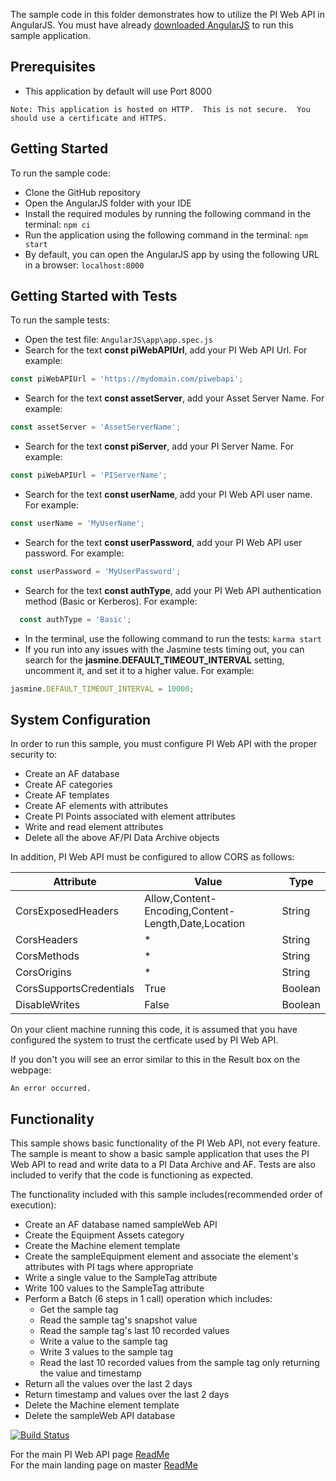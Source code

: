 The sample code in this folder demonstrates how to utilize the PI Web API in AngularJS. You must have already [downloaded AngularJS](https://angularjs.org/) to run this sample application.  

Prerequisites
-------------
 - This application by default will use Port 8000

```
Note: This application is hosted on HTTP.  This is not secure.  You should use a certificate and HTTPS.
```

Getting Started
------------

To run the sample code:
- Clone the GitHub repository
- Open the AngularJS folder with your IDE
- Install the required modules by running the following command in the terminal:  ```npm ci```
- Run the application using the following command in the terminal:  ```npm start```
- By default, you can open the AngularJS app by using the following URL in a browser:  ```localhost:8000```

Getting Started with Tests
------------

To run the sample tests:
- Open the test file:  ```AngularJS\app\app.spec.js```
- Search for the text __const piWebAPIUrl__, add your PI Web API Url.  For example:  

```javascript
const piWebAPIUrl = 'https://mydomain.com/piwebapi';
```

- Search for the text __const assetServer__, add your Asset Server Name.  For example:  

```javascript
const assetServer = 'AssetServerName';
```

- Search for the text __const piServer__, add your PI Server Name.  For example:

```javascript
const piWebAPIUrl = 'PIServerName';
```

- Search for the text __const userName__, add your PI Web API user name.  For example:  

```javascript
const userName = 'MyUserName';
```

- Search for the text __const userPassword__, add your PI Web API user password.  For example:  

```javascript
const userPassword = 'MyUserPassword';
```
- Search for the text __const authType__, add your PI Web API authentication method (Basic or Kerberos).  For example:

```javascript
  const authType = 'Basic';
  ```
  
- In the terminal, use the following command to run the tests:   ```karma start```
- If you run into any issues with the Jasmine tests timing out, you can search for the __jasmine.DEFAULT_TIMEOUT_INTERVAL__ setting, uncomment it, and set it to a higher value.  For example:
```typescript
jasmine.DEFAULT_TIMEOUT_INTERVAL = 10000;
``` 

System Configuration
----------------------------

In order to run this sample, you must configure PI Web API with the proper security to:
- Create an AF database
- Create AF categories
- Create AF templates
- Create AF elements with attributes
- Create PI Points associated with element attributes
- Write and read element attributes
- Delete all the above AF/PI Data Archive objects


In addition, PI Web API must be configured to allow CORS as follows:  

Attribute|Value|Type
------|------------|---
CorsExposedHeaders|Allow,Content-Encoding,Content-Length,Date,Location|String
CorsHeaders|*|String
CorsMethods|*|String
CorsOrigins|*|String
CorsSupportsCredentials|True|Boolean
DisableWrites|False|Boolean


On your client machine running this code, it is assumed that you have configured the system to trust the certficate used by PI Web API.

If you don't you will see an error similar to this in the Result box on the webpage:

```
An error occurred. 
```

Functionality
------------

This sample shows basic functionality of the PI Web API, not every feature. The sample is meant to show a basic sample application that uses the PI Web API to read and write data to a PI Data Archive and AF. Tests are also included to verify that the code is functioning as expected.

The functionality included with this sample includes(recommended order of execution):
- Create an AF database named sampleWeb API
- Create the Equipment Assets category
- Create the Machine element template
- Create the sampleEquipment element and associate the element's attributes with PI tags where appropriate
- Write a single value to the SampleTag attribute
- Write 100 values to the SampleTag attribute
- Perform a Batch (6 steps in 1 call) operation which includes:  
  - Get the sample tag  
  - Read the sample tag's snapshot value  
  - Read the sample tag's last 10 recorded values  
  - Write a value to the sample tag  
  - Write 3 values to the sample tag  
  - Read the last 10 recorded values from the sample tag only returning the value and timestamp
- Return all the values over the last 2 days
- Return timestamp and values over the last 2 days
- Delete the Machine element template
- Delete the sampleWeb API database

[![Build Status](https://osisoft.visualstudio.com/Engineering%20Incubation/_apis/build/status/PI_System/AngularPIWebAPISample?branchName=master)](https://osisoft.visualstudio.com/Engineering%20Incubation/_build/latest?definitionId=5236&branchName=master)

For the main PI Web API page [ReadMe](../)  
For the main landing page on master [ReadMe](https://github.com/osisoft/OSI-Samples)